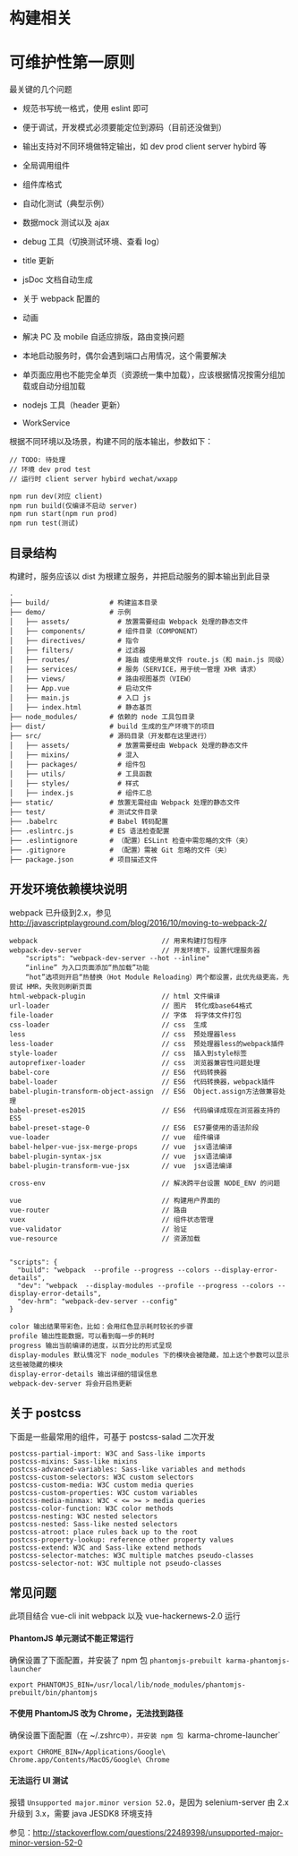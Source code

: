 
# 构建相关

# 可维护性第一原则

最关键的几个问题

- 规范书写统一格式，使用 eslint 即可
- 便于调试，开发模式必须要能定位到源码（目前还没做到）
- 输出支持对不同环境做特定输出，如 dev prod client server hybird 等
- 全局调用组件
- 组件库格式
- 自动化测试（典型示例）
- 数据mock 测试以及 ajax
- debug 工具（切换测试环境、查看 log）
- title 更新
- jsDoc 文档自动生成

- 关于 webpack 配置的
- 动画
- 解决 PC 及 mobile 自适应排版，路由变换问题
- 本地启动服务时，偶尔会遇到端口占用情况，这个需要解决
- 单页面应用也不能完全单页（资源统一集中加载），应该根据情况按需分组加载或自动分组加载
- nodejs 工具（header 更新）
- WorkService

根据不同环境以及场景，构建不同的版本输出，参数如下：

```
// TODO: 待处理
// 环境 dev prod test
// 运行时 client server hybird wechat/wxapp

npm run dev(对应 client)
npm run build(仅编译不启动 server)
npm run start(npm run prod)
npm run test(测试)
```

## 目录结构

构建时，服务应该以 dist 为根建立服务，并把启动服务的脚本输出到此目录

```
.
├── build/               # 构建监本目录
├── demo/                # 示例
│   ├── assets/            # 放置需要经由 Webpack 处理的静态文件
│   ├── components/        # 组件目录（COMPONENT）
│   ├── directives/        # 指令
│   ├── filters/           # 过滤器
│   ├── routes/            # 路由 或使用单文件 route.js（和 main.js 同级）
│   ├── services/          # 服务（SERVICE，用于统一管理 XHR 请求）
│   ├── views/             # 路由视图基页（VIEW）
│   ├── App.vue            # 启动文件
│   ├── main.js            # 入口 js
│   ├── index.html         # 静态基页
├── node_modules/        # 依赖的 node 工具包目录
├── dist/                # build 生成的生产环境下的项目
├── src/                 # 源码目录（开发都在这里进行）
│   ├── assets/            # 放置需要经由 Webpack 处理的静态文件
│   ├── mixins/            # 混入
│   ├── packages/          # 组件包
│   ├── utils/             # 工具函数
│   ├── styles/            # 样式
│   ├── index.js           # 组件汇总
├── static/              # 放置无需经由 Webpack 处理的静态文件
├── test/                # 测试文件目录
├── .babelrc             # Babel 转码配置
├── .eslintrc.js         # ES 语法检查配置
├── .eslintignore        # （配置）ESLint 检查中需忽略的文件（夹）
├── .gitignore           # （配置）需被 Git 忽略的文件（夹）
├── package.json         # 项目描述文件
```


## 开发环境依赖模块说明

webpack 已升级到2.x，参见 http://javascriptplayground.com/blog/2016/10/moving-to-webpack-2/

```
webpack                               // 用来构建打包程序
webpack-dev-server                    // 开发环境下，设置代理服务器
    "scripts": "webpack-dev-server --hot --inline"
    “inline” 为入口页面添加“热加载”功能
    “hot”选项则开启“热替换（Hot Module Reloading）两个都设置，此优先级更高，先尝试 HMR，失败则刷新页面
html-webpack-plugin                   // html 文件编译
url-loader                            // 图片  转化成base64格式
file-loader                           // 字体  将字体文件打包
css-loader                            // css  生成
less                                  // css  预处理器less
less-loader                           // css  预处理器less的webpack插件
style-loader                          // css  插入到style标签
autoprefixer-loader                   // css  浏览器兼容性问题处理
babel-core                            // ES6  代码转换器
babel-loader                          // ES6  代码转换器，webpack插件
babel-plugin-transform-object-assign  // ES6  Object.assign方法做兼容处理
babel-preset-es2015                   // ES6  代码编译成现在浏览器支持的ES5
babel-preset-stage-0                  // ES6  ES7要使用的语法阶段
vue-loader                            // vue  组件编译
babel-helper-vue-jsx-merge-props      // vue  jsx语法编译
babel-plugin-syntax-jsx               // vue  jsx语法编译
babel-plugin-transform-vue-jsx        // vue  jsx语法编译

cross-env                             // 解决跨平台设置 NODE_ENV 的问题

vue                                   // 构建用户界面的
vue-router                            // 路由
vuex                                  // 组件状态管理
vue-validator                         // 验证
vue-resource                          // 资源加载


"scripts": {
  "build": "webpack  --profile --progress --colors --display-error-details",
  "dev": "webpack  --display-modules --profile --progress --colors --display-error-details",
  "dev-hrm": "webpack-dev-server --config"
}

color 输出结果带彩色，比如：会用红色显示耗时较长的步骤
profile 输出性能数据，可以看到每一步的耗时
progress 输出当前编译的进度，以百分比的形式呈现
display-modules 默认情况下 node_modules 下的模块会被隐藏，加上这个参数可以显示这些被隐藏的模块
display-error-details 输出详细的错误信息
webpack-dev-server 将会开启热更新
```

## 关于 postcss

下面是一些最常用的组件，可基于 postcss-salad 二次开发

```
postcss-partial-import: W3C and Sass-like imports
postcss-mixins: Sass-like mixins
postcss-advanced-variables: Sass-like variables and methods
postcss-custom-selectors: W3C custom selectors
postcss-custom-media: W3C custom media queries
postcss-custom-properties: W3C custom variables
postcss-media-minmax: W3C < <= >= > media queries
postcss-color-function: W3C color methods
postcss-nesting: W3C nested selectors
postcss-nested: Sass-like nested selectors
postcss-atroot: place rules back up to the root
postcss-property-lookup: reference other property values
postcss-extend: W3C and Sass-like extend methods
postcss-selector-matches: W3C multiple matches pseudo-classes
postcss-selector-not: W3C multiple not pseudo-classes
```


## 常见问题

此项目结合 vue-cli init webpack 以及 vue-hackernews-2.0 运行

#### PhantomJS 单元测试不能正常运行

确保设置了下面配置，并安装了 npm 包 `phantomjs-prebuilt karma-phantomjs-launcher`

```
export PHANTOMJS_BIN=/usr/local/lib/node_modules/phantomjs-prebuilt/bin/phantomjs
```


#### 不使用 PhantomJS 改为 Chrome，无法找到路径

确保设置下面配置（在 ~/.zshrc` 中），并安装 npm 包  `karma-chrome-launcher`

```
export CHROME_BIN=/Applications/Google\ Chrome.app/Contents/MacOS/Google\ Chrome
```


#### 无法运行 UI 测试

报错 `Unsupported major.minor version 52.0`，是因为 selenium-server 由 2.x 升级到 3.x，需要 java JESDK8 环境支持

参见：http://stackoverflow.com/questions/22489398/unsupported-major-minor-version-52-0
